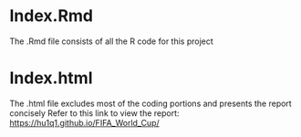 # Index.Rmd 
The .Rmd file consists of all the R code for this project

# Index.html
The .html file excludes most of the coding portions and presents the report concisely 
Refer to this link to view the report: https://hu1q1.github.io/FIFA_World_Cup/
